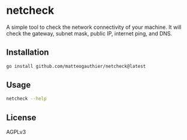 # netcheck

A simple tool to check the network connectivity of your machine. It will check the gateway, subnet mask, public IP, internet ping, and DNS.

## Installation

```bash
go install github.com/matteogauthier/netcheck@latest
```

## Usage

```bash
netcheck --help
```

## License

AGPLv3
